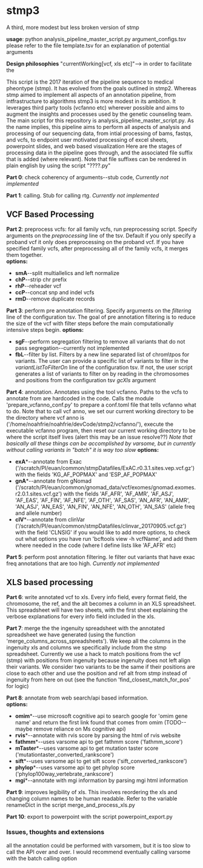 # stmp3
A third, more modest but less broken version of stmp

**usage**: python analysis_pipeline_master_script.py argument_configs.tsv 
please refer to the file template.tsv for an explanation of potential arguments

**Design philosophies**
"currentWorking[vcf, xls etc]"--> in order to facilitate the 

This script is the 2017 iteration of the pipeline sequence to medical pheontype (stmp).  It has evolved from the goals outlined in stmp2. Whereas stmp aimed to implement all aspects of an annotation pipeline, from intfrastructure to algorithms stmp3 is more modest in its ambition.  It leverages third party tools (vcfanno etc) wherever possible and aims to augment the insights and processes used by the genetic counseling team.
The main script for this repository is analysis_pipeline_master_script.py.  As the name implies, this pipeline aims to perform all aspects of analysis and processing of our sequencing data, from intial processing of bams, fastqs, and vcfs, to endpoint user motivated processing of excel sheets, powerpoint slides, and web based visualization
Here are the stages of processing data in the pipeline goes through, and the associated file suffix that is added (where relevant).  Note that file suffixes can be rendered in plain english by using the script "????.py"

**Part 0**: check coherency of arguments--stub code, *Currently not implemented*

**Part 1**: calling.  Stub for calling rtg.  *Currently not implemented*

## VCF Based Processing

**Part 2**: preprocess vcfs: for all family vcfs, run preprocessing script.  Specify arguments on the *preprocessing* line of the tsv.  Default if you only specify a proband vcf it only does preprocessing on the proband vcf.  If you have specified family vcfs, after preprocessing all of the family vcfs, it merges them together.  
**options:**
  * **smA**--split multiallelics and left normalize
  * **chP**--strip chr prefix
  * **rhP**--reheader vcf
  * **ccP**--concat snp and indel vcfs
  * **rmD**--remove duplicate records

**Part 3**: perform pre annotation filtering. Specify arguments on the *filtering* line of the configuration tsv. The goal of pre annotation filtering is to reduce the size of the vcf with filter steps before the main computationally intensive steps begin. 
**options:**
 * **sgF**--perform segregation filtering to remove all variants that do not pass segregation--currently not implemented
 * **fbL**--filter by list.  Filters by a new line separated list of chrom\tpos for variants.  The user can provide a specific list of variants to filter in the *variantListToFilterOn* line of the configuration tsv. If not, the user script generates a list of variants to filter on by reading in the chromosomes and positions from the configuration tsv *gcXls* argument

**Part 4**: annotation.  Annotates using the tool vcfanno.  Paths to the vcfs to annotate from are hardcoded in the code.  Calls the module 'prepare_vcfanno_conf.py' to prepare a conf.toml file that tells vcfanno what to do.  Note that to call vcf anno, we set our current working directory to be the directory where vcf anno is ('/home/noahfrie/noahfrie/devCode/stmp2/vcfanno/'), execute the executable vcfanno program, then reset our current working directory to be where the script itself lives (alert this may be an issue resolve??)
*Note that basically all these things can be accomplished by varsome, but in currently without calling variants in "batch" it is way too slow*
**options:**
 * **exA***--annotate from Exac ('/scratch/PI/euan/common/stmpDatafiles/ExAC.r0.3.1.sites.vep.vcf.gz') with the fields 'KG_AF_POPMAX' and 'ESP_AF_POPMAX'
 * **gnA***--annotate from gNomad ('/scratch/PI/euan/common/gnomad_data/vcf/exomes/gnomad.exomes.r2.0.1.sites.vcf.gz') with the fields 'AF_AFR', 'AF_AMR', 'AF_ASJ', 'AF_EAS', 'AF_FIN', 'AF_NFE', 'AF_OTH', 'AF_SAS', 'AN_AFR', 'AN_AMR', 'AN_ASJ', 'AN_EAS', 'AN_FIN', 'AN_NFE', 'AN_OTH', 'AN_SAS' (allele freq and allele number)
 * **clV***--annotate from clinVar ('/scratch/PI/euan/common/stmpDatafiles/clinvar_20170905.vcf.gz') with the field 'CLNSIG'
 if you would like to add more options, to check out what options you have run 'bcftools view -h vcfName', and add them where needed in the code (where I define lists like 'AF_AFR' etc)
 
 **Part 5**: perform post annotation filtering.  Ie filter out variants that have exac freq annotations that are too high.  *Currently not implemented*
 
 ## XLS based processing
 
 **Part 6**: write annotated vcf to xls. Every info field, every format field, the chromosome, the ref, and the alt becomes a column in an XLS spreadsheet. This spreadsheet will have two sheets, with the first sheet explaining the verbose explanations for every info field included in the xls.
 
 **Part 7**: merge the the ingenuity spreadsheet with the annotated spreadsheet we have generated (using the function 'merge_columns_across_spreadsheets'). We keep all the columns in the ingenuity xls and columns we specifically include from the stmp spreadsheet. Currently we use a hack to match positions from the vcf (stmp) with positions from ingenuity because ingenuity does not left align their variants.  We consider two variants to be the same if their positions are close to each other and use the position and ref alt from stmp instead of ingenuity from here on out (see the function 'find_closest_match_for_pos' for logic) 
 
 **Part 8**: annotate from web search/api based information.  
**options:**
 * **omim***--use microsoft cognitive api to search google for 'omim gene name' and return the first link found that comes from omim (TODO--maybe remove reliance on Ms cognitive api) 
 * **rvis***--annotate with rvis score by parsing the html of rvis website
 * **fathmm***--uses varsome api to get fathmm score ('fathmm_score')
 * **mTaster***--uses varsome api to get mutation taster score ('mutationtaster_converted_rankscore')
 * **sift***--uses varsome api to get sift score ('sift_converted_rankscore')
 * **phylop***--uses varsome api to get phylop score ('phylop100way_vertebrate_rankscore')
 * **mgi***--annotate with mgi information by parsing mgi html information
 
 **Part 9**: improves legibility of xls.  This involves reordering the xls and changing column names to be human readable.  Refer to the variable renameDict in the script merge_and_process_xls.py
 
 **Part 10**: export to powerpoint with the script powerpoint_export.py

### Issues, thoughts and extensions
all the annotation could be performed with varsomem, but it is too slow to call the API over and over. I would recommend eventually calling varsome with the batch calling option
